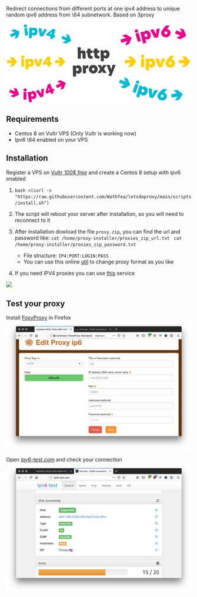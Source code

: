Redirect connections from different ports at one ipv4 address to unique random ipv6 address from \64 subnetwork. Based on 3proxy

![cover](cover.svg)

## Requirements
- Centos 8 on Vultr VPS (Only Vultr is working now)
- Ipv6 \64 enabled on your VPS

## Installation
Register a VPS on [Vultr *100$ free*](https://www.vultr.com/?ref=9406147) and create a Centos 8 setup with ipv6 enabled

1. `bash <(curl -s "https://raw.githubusercontent.com/Wathfea/letsdoproxy/main/scripts/install.sh")`
2. The script will reboot your server after installation, so you will need to reconnect to it

3. After installation dowload the file `proxy.zip`, you can find the url and password like: ```cat /home/proxy-installer/proxies_zip_url.txt ``` ```cat /home/proxy-installer/proxies_zip_password.txt ```
   * File structure: `IP4:PORT:LOGIN:PASS`
   * You can use this online [util](http://buyproxies.org/panel/format.php
) to change proxy format as you like

4. If you need IPV4 proxies you can use [this](https://buyproxies.org/panel/aff.php?aff=2766) service


<a href="https://www.buymeacoffee.com/repgen"><img src="https://img.buymeacoffee.com/button-api/?text=Buy me a coffee&emoji=&slug=repgen&button_colour=FFDD00&font_colour=000000&font_family=Cookie&outline_colour=000000&coffee_colour=ffffff" /></a>

## Test your proxy

Install [FoxyProxy](https://addons.mozilla.org/en-US/firefox/addon/foxyproxy-standard/) in Firefox
![Foxy](foxyproxy.png)

Open [ipv6-test.com](http://ipv6-test.com/) and check your connection
![check ip](check_ip.png)
